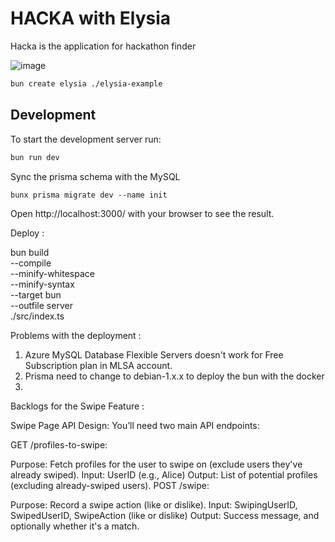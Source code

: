 # HACKA with Elysia

Hacka is the application for hackathon finder 

![image](https://github.com/user-attachments/assets/51e9b91e-d256-4180-afb9-9c7d1e6751c1)



```bash
bun create elysia ./elysia-example
```




## Development
To start the development server run:
```bash
bun run dev
```

Sync the prisma schema with the MySQL

`bunx prisma migrate dev --name init`


Open http://localhost:3000/ with your browser to see the result.


Deploy : 

bun build \
	--compile \
	--minify-whitespace \
	--minify-syntax \
	--target bun \
	--outfile server \
	./src/index.ts

Problems with the deployment :

1. Azure MySQL Database Flexible Servers doesn't work for Free Subscription plan in MLSA account.
2. Prisma need to change to debian-1.x.x to deploy the bun with the docker
3. 


Backlogs for the Swipe Feature :

Swipe Page API Design:
You’ll need two main API endpoints:

GET /profiles-to-swipe:

Purpose: Fetch profiles for the user to swipe on (exclude users they've already swiped).
Input: UserID (e.g., Alice)
Output: List of potential profiles (excluding already-swiped users).
POST /swipe:

Purpose: Record a swipe action (like or dislike).
Input: SwipingUserID, SwipedUserID, SwipeAction (like or dislike)
Output: Success message, and optionally whether it's a match.
